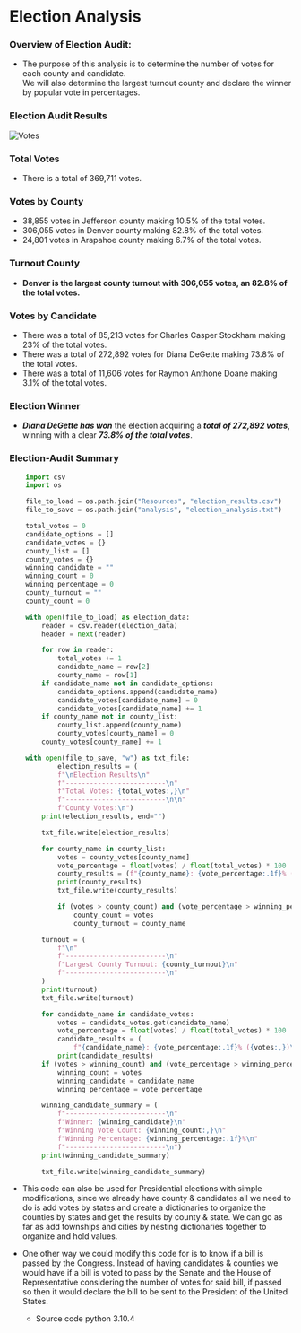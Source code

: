 # Election Analysis

### <strong>Overview of Election Audit:</strong>
- The purpose of this analysis is to determine the number of votes for each county and candidate.<br>We will also determine the largest turnout county and declare the winner by popular vote in percentages.</br>

### Election Audit Results
![Votes](../resources/election_results.png)

### Total Votes
- There is a total of 369,711 votes.

### Votes by County
- 38,855 votes in Jefferson county making 10.5% of the total votes.
- 306,055 votes in Denver county making 82.8% of the total votes.
- 24,801 votes in Arapahoe county making 6.7% of the total votes.

### Turnout County
- <strong>Denver is the largest county turnout with 306,055 votes, an 82.8% of the total votes.</strong>
  
### Votes by Candidate
- There was a total of 85,213 votes for Charles Casper Stockham making 23% of the total votes.
- There was a total of 272,892 votes for Diana DeGette making 73.8% of the total votes.
- There was a total of 11,606 votes for Raymon Anthone Doane making 3.1% of the total votes.

### Election Winner

- <strong>*Diana DeGette has won*</strong> the election acquiring a <strong>*total of 272,892 votes*</strong>, winning with a clear <strong>*73.8% of the total votes*</strong>.

### Election-Audit Summary
```py
    import csv
    import os

    file_to_load = os.path.join("Resources", "election_results.csv")
    file_to_save = os.path.join("analysis", "election_analysis.txt")

    total_votes = 0
    candidate_options = []
    candidate_votes = {}
    county_list = []
    county_votes = {}
    winning_candidate = ""
    winning_count = 0
    winning_percentage = 0
    county_turnout = ""
    county_count = 0

    with open(file_to_load) as election_data:
        reader = csv.reader(election_data)
        header = next(reader)

        for row in reader:
            total_votes += 1
            candidate_name = row[2]
            county_name = row[1]
        if candidate_name not in candidate_options:
            candidate_options.append(candidate_name)
            candidate_votes[candidate_name] = 0
            candidate_votes[candidate_name] += 1
        if county_name not in county_list:
            county_list.append(county_name)
            county_votes[county_name] = 0
        county_votes[county_name] += 1

    with open(file_to_save, "w") as txt_file:
            election_results = (
            f"\nElection Results\n"
            f"-------------------------\n"
            f"Total Votes: {total_votes:,}\n"
            f"-------------------------\n\n"
            f"County Votes:\n")
        print(election_results, end="")

        txt_file.write(election_results)

        for county_name in county_list:
            votes = county_votes[county_name]
            vote_percentage = float(votes) / float(total_votes) * 100
            county_results = (f"{county_name}: {vote_percentage:.1f}% ({votes:,})\n")
            print(county_results)
            txt_file.write(county_results)

            if (votes > county_count) and (vote_percentage > winning_percentage):
                county_count = votes
                county_turnout = county_name

        turnout = (
            f"\n"
            f"-------------------------\n"
            f"Largest County Turnout: {county_turnout}\n"
            f"-------------------------\n"
        )
        print(turnout)
        txt_file.write(turnout)

        for candidate_name in candidate_votes:
            votes = candidate_votes.get(candidate_name)
            vote_percentage = float(votes) / float(total_votes) * 100
            candidate_results = (
                f"{candidate_name}: {vote_percentage:.1f}% ({votes:,})\n")
            print(candidate_results)
        if (votes > winning_count) and (vote_percentage > winning_percentage):
            winning_count = votes
            winning_candidate = candidate_name
            winning_percentage = vote_percentage

        winning_candidate_summary = (
            f"-------------------------\n"
            f"Winner: {winning_candidate}\n"
            f"Winning Vote Count: {winning_count:,}\n"
            f"Winning Percentage: {winning_percentage:.1f}%\n"
            f"-------------------------\n")
        print(winning_candidate_summary)

        txt_file.write(winning_candidate_summary)
```
- This code can also be used for Presidential elections with simple modifications, since we already have county & candidates all we need to do is add votes by states and create a dictionaries to organize the counties by states and get the results by county & state. We can go as far as add townships and cities by nesting dictionaries together to organize and hold values.
    
- One other way we could modify this code for is to know if a bill is passed by the Congress. Instead of having candidates & counties we would have if a bill is voted to pass by the Senate and the House of Representative considering the number of votes for said bill, if passed so then it would declare the bill to be sent to the President of the United States.

    - Source code python 3.10.4

